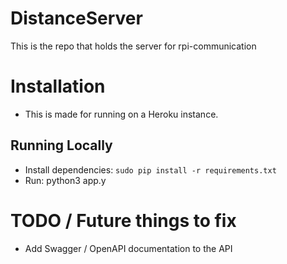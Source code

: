# DistanceServer

This is the repo that holds the server for rpi-communication

# Installation
- This is made for running on a Heroku instance.

## Running Locally
- Install dependencies: `sudo pip install -r requirements.txt`
- Run: python3 app.y

# TODO / Future things to fix
- Add Swagger / OpenAPI documentation to the API
